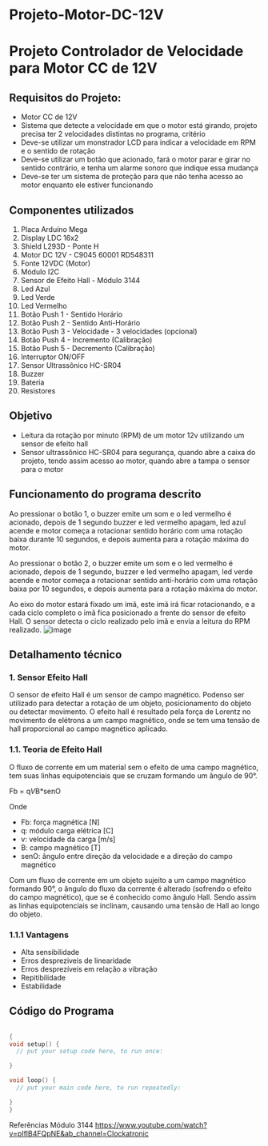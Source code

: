 # Projeto-Motor-DC-12V

# Projeto Controlador de Velocidade para Motor CC de 12V
## Requisitos do Projeto:
- Motor CC de 12V
- Sistema que detecte a velocidade em que o motor está girando, projeto precisa ter 2 velocidades distintas no programa, critério
- Deve-se utilizar um monstrador LCD para indicar a velocidade em RPM e o sentido de rotação
- Deve-se utilizar um botão que acionado, fará o motor parar e girar no sentido contrário, e tenha um alarme sonoro que indique essa mudança
- Deve-se ter um sistema de proteção para que não tenha acesso ao motor enquanto ele estiver funcionando

## Componentes utilizados
1. Placa Arduíno Mega
2. Display LDC 16x2
3. Shield L293D - Ponte H
4. Motor DC 12V - C9045 60001 RD548311
5. Fonte 12VDC (Motor)
6. Módulo I2C
7. Sensor de Efeito Hall - Módulo 3144
8. Led Azul
9. Led Verde
10. Led Vermelho
11. Botão Push 1 - Sentido Horário
12. Botão Push 2 - Sentido Anti-Horário
13. Botão Push 3 - Velocidade - 3 velocidades (opcional)
14. Botão Push 4 - Incremento (Calibração)
15. Botão Push 5 - Decremento (Calibração)
16. Interruptor ON/OFF
17. Sensor Ultrassônico HC-SR04
18. Buzzer
19. Bateria
20. Resistores

## Objetivo
- Leitura da rotação por minuto (RPM) de um motor 12v utilizando um sensor de efeito hall
- Sensor ultrassônico HC-SR04 para segurança, quando abre a caixa do projeto, tendo assim acesso ao motor, quando abre a tampa o sensor para o motor

## Funcionamento do programa descrito

Ao pressionar o botão 1, o buzzer emite um som e o led vermelho é acionado, depois de 1 segundo buzzer e led vermelho apagam, led azul acende e motor começa a rotacionar sentido horário com uma rotação baixa durante 10 segundos, e depois aumenta para a rotação máxima do motor.

Ao pressionar o botão 2, o buzzer emite um som e o led vermelho é acionado, depois de 1 segundo, buzzer e led vermelho apagam, led verde acende e motor começa a rotacionar sentido anti-horário com uma rotação baixa por 10 segundos, e depois aumenta para a rotação máxima do motor.

Ao eixo do motor estará fixado um imã, este imã irá ficar rotacionando, e a cada ciclo completo o imã fica posicionado a frente do sensor de efeito Hall. O sensor detecta o ciclo realizado pelo imã e envia a leitura do RPM realizado. 
![image](https://user-images.githubusercontent.com/61547619/124055793-8b75d380-d9f2-11eb-83db-faa4a7390e9e.png)

## Detalhamento técnico
### 1. Sensor Efeito Hall
O sensor de efeito Hall é um sensor de campo magnético. Podenso ser utilizado para detectar a rotação de um objeto, posicionamento do objeto ou detectar movimento.
O efeito hall é resultado pela força de Lorentz no movimento de elétrons a um campo magnético, onde se tem uma tensão de hall proporcional ao campo magnético aplicado. 

### 1.1. Teoria de Efeito Hall

O fluxo de corrente em um material sem o efeito de uma campo magnético, tem suas linhas equipotenciais que se cruzam formando um ângulo de 90°.

Fb = q*V*B*senO

Onde 

- Fb: força magnética [N]
- q: módulo carga elétrica [C]
- v: velocidade da carga [m/s]
- B: campo magnético [T]
- senO: ângulo entre direção da velocidade e a direção do campo magnético

Com um fluxo de corrente em um objeto sujeito a um campo magnético formando 90°, o ângulo do fluxo da corrente é alterado (sofrendo o efeito do campo magnético), que se é conhecido como ângulo Hall. Sendo assim as linhas equipotenciais se inclinam, causando uma tensão de Hall ao longo do objeto.
### 1.1.1 Vantagens
- Alta sensibilidade
- Erros despreziveis de linearidade
- Erros desprezíveis em relação a vibração
- Repitibilidade
- Estabilidade

## Código do Programa

```C++

{
void setup() {
  // put your setup code here, to run once:

}

void loop() {
  // put your main code here, to run repeatedly:

}
}

```


Referências
Módulo 3144
https://www.youtube.com/watch?v=pIflB4FQpNE&ab_channel=Clockatronic
